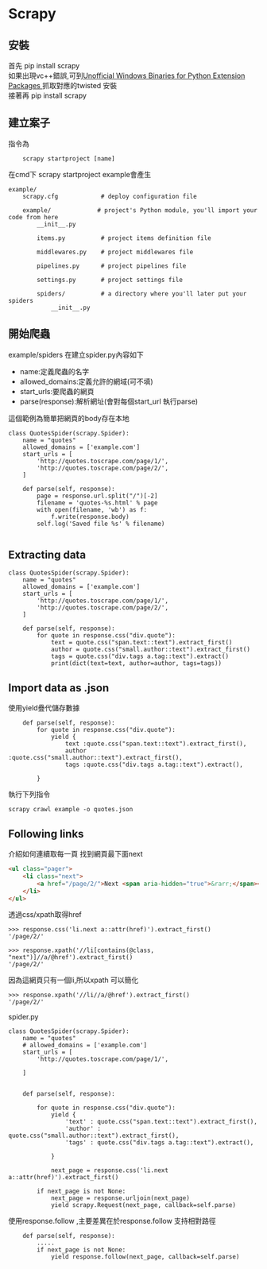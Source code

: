 # Scrapy

## 安裝
首先 pip install scrapy </br>
如果出現vc++錯誤,可到<a href="https://www.lfd.uci.edu/~gohlke/pythonlibs/#twisted ">Unofficial Windows Binaries for Python Extension Packages </a> 抓取對應的twisted 安裝</br>
接著再 pip install scrapy </br>


## 建立案子
指令為
```
    scrapy startproject [name]
```
 
在cmd下   scrapy startproject example會產生

```
example/
    scrapy.cfg            # deploy configuration file

    example/             # project's Python module, you'll import your code from here
        __init__.py

        items.py          # project items definition file

        middlewares.py    # project middlewares file

        pipelines.py      # project pipelines file

        settings.py       # project settings file

        spiders/          # a directory where you'll later put your spiders
            __init__.py
```            


## 開始爬蟲
example/spiders 在建立spider.py內容如下
<ul>
    <li>name:定義爬蟲的名字</li>
    <li>allowed_domains:定義允許的網域(可不填)</li>
    <li>start_urls:要爬蟲的網頁</li>
    <li>parse(response):解析網址(會對每個start_url 執行parse)</li>
</ul>

這個範例為簡單把網頁的body存在本地

```
class QuotesSpider(scrapy.Spider):
    name = "quotes"
    allowed_domains = ['example.com']
    start_urls = [
        'http://quotes.toscrape.com/page/1/',
        'http://quotes.toscrape.com/page/2/',     
    ] 

    def parse(self, response):
        page = response.url.split("/")[-2]
        filename = 'quotes-%s.html' % page
        with open(filename, 'wb') as f:
            f.write(response.body)
        self.log('Saved file %s' % filename)


```
## Extracting data


```
class QuotesSpider(scrapy.Spider):
    name = "quotes"
    allowed_domains = ['example.com']
    start_urls = [
        'http://quotes.toscrape.com/page/1/',
        'http://quotes.toscrape.com/page/2/',     
    ] 

    def parse(self, response):
        for quote in response.css("div.quote"):
            text = quote.css("span.text::text").extract_first()
            author = quote.css("small.author::text").extract_first()
            tags = quote.css("div.tags a.tag::text").extract()
            print(dict(text=text, author=author, tags=tags))
```

## Import data as .json

使用yield疊代儲存數據
```
    def parse(self, response):   
        for quote in response.css("div.quote"):
            yield {
                text :quote.css("span.text::text").extract_first(),
                author :quote.css("small.author::text").extract_first(),
                tags :quote.css("div.tags a.tag::text").extract(),
           
        }
```
執行下列指令
```
scrapy crawl example -o quotes.json
```

## Following links
介紹如何連續取每一頁
找到網頁最下面next

```html
<ul class="pager">
    <li class="next">
        <a href="/page/2/">Next <span aria-hidden="true">&rarr;</span></a>
    </li>
</ul>
```
透過css/xpath取得href
```
>>> response.css('li.next a::attr(href)').extract_first()
'/page/2/'

>>> response.xpath('//li[contains(@class, "next")]//a/@href').extract_first()
'/page/2/'
```

因為這網頁只有一個li,所以xpath 可以簡化
```
>>> response.xpath('//li//a/@href').extract_first()
'/page/2/'
```

spider.py
```
class QuotesSpider(scrapy.Spider):
    name = "quotes"
    # allowed_domains = ['example.com']
    start_urls = [
        'http://quotes.toscrape.com/page/1/',
        
    ]   


    def parse(self, response):   
        
        for quote in response.css("div.quote"):  
            yield {
                'text' : quote.css("span.text::text").extract_first(),
                'author' : quote.css("small.author::text").extract_first(),
                'tags' : quote.css("div.tags a.tag::text").extract(),
            
            }
            
            next_page = response.css('li.next a::attr(href)').extract_first()

        if next_page is not None:
            next_page = response.urljoin(next_page)
            yield scrapy.Request(next_page, callback=self.parse)
```

使用response.follow ,主要差異在於response.follow 支持相對路徑

```
    def parse(self, response):   
        .....
        if next_page is not None:
            yield response.follow(next_page, callback=self.parse)            
```






